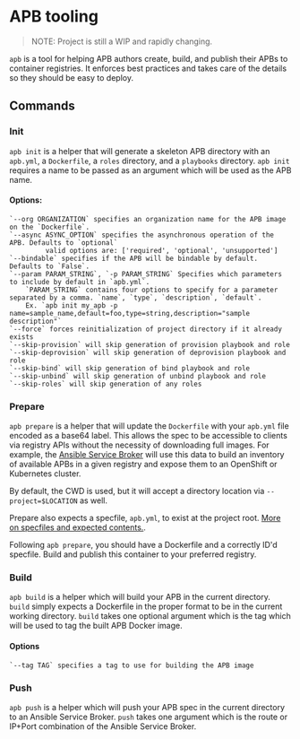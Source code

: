 # APB tooling

> NOTE: Project is still a WIP and rapidly changing.

`apb` is a tool for helping APB authors create, build, and publish
their APBs to container registries. It enforces best practices and takes
care of the details so they should be easy to deploy.

## Commands

### Init

`apb init` is a helper that will generate a skeleton APB directory with
an `apb.yml`, a `Dockerfile`, a `roles` directory, and a `playbooks` directory. 
`apb init` requires a name to be passed as an argument which will be used as the 
APB name.

#### Options:
```
`--org ORGANIZATION` specifies an organization name for the APB image on the `Dockerfile`.
`--async ASYNC_OPTION` specifies the asynchronous operation of the APB. Defaults to `optional`
         valid options are: ['required', 'optional', 'unsupported']
`--bindable` specifies if the APB will be bindable by default. Defaults to `False`.
`--param PARAM_STRING`, `-p PARAM_STRING` Specifies which parameters to include by default in `apb.yml`.
    `PARAM_STRING` contains four options to specify for a parameter separated by a comma. `name`, `type`, `description`, `default`.
    Ex. `apb init my_apb -p name=sample_name,default=foo,type=string,description="sample description"`
`--force` forces reinitialization of project directory if it already exists
`--skip-provision` will skip generation of provision playbook and role
`--skip-deprovision` will skip generation of deprovision playbook and role
`--skip-bind` will skip generation of bind playbook and role
`--skip-unbind` will skip generation of unbind playbook and role
`--skip-roles` will skip generation of any roles
```

### Prepare

`apb prepare` is a helper that will update the `Dockerfile` with
your `apb.yml` file encoded as a base64 label. This allows the spec
to be accessible to clients via registry APIs without the necessity of downloading
full images. For example, the [Ansible Service Broker](https://www.github.com/openshift/ansible-service-broker)
will use this data to build an inventory of available APBs in a given
registry and expose them to an OpenShift or Kubernetes cluster.



By default, the CWD is used, but it will accept a directory location via
`--project=$LOCATION` as well.

Prepare also expects a specfile, `apb.yml`, to exist at the project root.
[More on specfiles and expected contents.](https://github.com/fusor/ansible-playbook-bundle/blob/master/docs/design.md).

Following `apb prepare`, you should have a Dockerfile and a correctly
ID'd specfile. Build and publish this container to your preferred registry.

### Build

`apb build` is a helper which will build your APB in the current directory.
`build` simply expects a Dockerfile in the proper format to be in the current
working directory. `build` takes one optional argument which is the tag which 
will be used to tag the built APB Docker image.

#### Options
```
`--tag TAG` specifies a tag to use for building the APB image
```

### Push

`apb push` is a helper which will push your APB spec in the current directory to
an Ansible Service Broker. `push` takes one argument which is the route or IP+Port
combination of the Ansible Service Broker.
